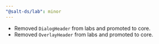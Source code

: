 ```yaml
---
"@salt-ds/lab": minor
---
```


- Removed `DialogHeader` from labs and promoted to core.
- Removed `OverlayHeader` from labs and promoted to core.
